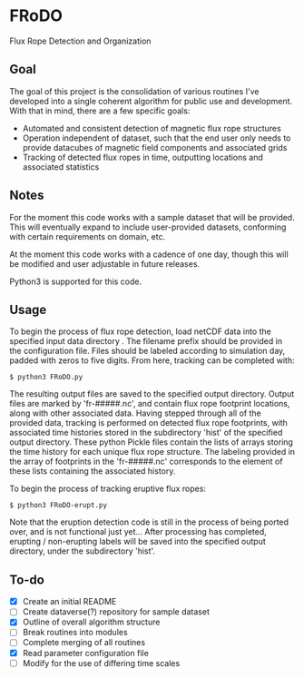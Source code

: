# FRoDO
Flux Rope Detection and Organization

## Goal
The goal of this project is the consolidation of various routines I've developed into a single coherent algorithm for public use and development. With that in mind, there are a few specific goals:
- Automated and consistent detection of magnetic flux rope structures
- Operation independent of dataset, such that the end user only needs to provide datacubes of magnetic field components and associated grids
- Tracking of detected flux ropes in time, outputting locations and associated statistics

## Notes

For the moment this code works with a sample dataset that will be provided. This will eventually expand to include user-provided datasets, conforming with certain requirements on domain, etc.

At the moment this code works with a cadence of one day, though this will be modified and user adjustable in future releases.

Python3 is supported for this code.

## Usage

To begin the process of flux rope detection, load netCDF data into the specified input data directory . The filename prefix should be provided in the configuration file. Files should be labeled according to simulation day, padded with zeros to five digits. From here, tracking can be completed with:

    $ python3 FRoDO.py

The resulting output files are saved to the specified output directory. Output files are marked by 'fr-#####.nc', and contain flux rope footprint locations, along with other associated data. Having stepped through all of the provided data, tracking is performed on detected flux rope footprints, with associated time histories stored in the subdirectory 'hist' of the specified output directory. These python Pickle files contain the lists of arrays storing the time history for each unique flux rope structure. The labeling provided in the array of footprints in the 'fr-#####.nc' corresponds to the element of these lists containing the associated history.

To begin the process of tracking eruptive flux ropes:

    $ python3 FRoDO-erupt.py

Note that the eruption detection code is still in the process of being ported over, and is not functional just yet...
After processing has completed, erupting / non-erupting labels will be saved into the specified output directory, under the subdirectory 'hist'.

## To-do
- [X] Create an initial README
- [ ] Create dataverse(?) repository for sample dataset
- [X] Outline of overall algorithm structure
- [ ] Break routines into modules
- [ ] Complete merging of all routines
- [X] Read parameter configuration file
- [ ] Modify for the use of differing time scales

